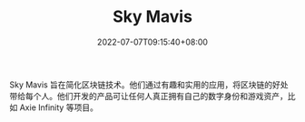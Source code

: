 ﻿---
weight: 
title: "Sky Mavis"
description: "Sky Mavis 旨在简化区块链技术。他们通过有趣和实用的应用，将区块链的好处带给每个人。他们开发的产品可让任何人真正拥有自己的数字身份和游戏资产，比如 Axie Infinity 等项目。"
date: 2022-07-07T09:15:40+08:00
lastmod: 2022-07-07T09:15:40+08:00
draft: false
authors: ["Cindy"]
featuredImage: "89.jpg"
link: "https://skymavis.com/"
tags: ["Sky Mavis","NFTÓÎÏ·"]
categories: ["navigation"]
navigation: ["NFTÓÎÏ·"]
lightgallery: true
toc: true
pinned: false
recommend: false
recommend1: false
---
Sky Mavis 旨在简化区块链技术。他们通过有趣和实用的应用，将区块链的好处带给每个人。他们开发的产品可让任何人真正拥有自己的数字身份和游戏资产，比如 Axie Infinity 等项目。
